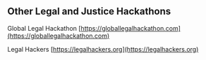 ## Other Legal and Justice Hackathons

Global Legal Hackathon
[https://globallegalhackathon.com](https://globallegalhackathon.com)

Legal Hackers
[https://legalhackers.org](https://legalhackers.org)
